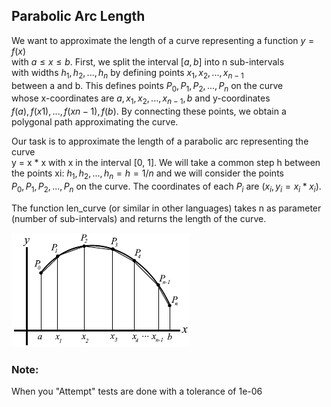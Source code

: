## Parabolic Arc Length

We want to approximate the length of a curve representing a function $y = f(x)$  
with  $a \le x \le b$. First, we split the interval $[a, b]$ into n sub-intervals  
with widths $h_1, h_2, ... , h_n$ by defining points $x_1, x_2 , ... , x_{n-1}$  
between a and b. This defines points $P_0, P_1, P_2, ... , P_n$ on the curve  
whose x-coordinates are $a, x_1, x_2 , ... , x_{n-1}, b$ and y-coordinates  
$f(a), f(x1), ..., f(xn-1), f(b)$. By connecting these points, we obtain a  
polygonal path approximating the curve.

Our task is to approximate the length of a parabolic arc representing the curve  
y = x * x with x in the interval [0, 1]. We will take a common step h between  
the points xi: $h_1, h_2, ... , h_n = h = 1/n$ and we will consider the points   
$P_0, P_1, P_2, ... , P_n$ on the curve. The coordinates of each $P_i$ are 
$(x_i, y_i = x_i * x_i)$.

The function len_curve (or similar in other languages) takes n as parameter  
(number of sub-intervals) and returns the length of the curve.

![graph](pic.png)

### Note:

When you "Attempt" tests are done with a tolerance of 1e-06 